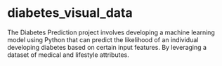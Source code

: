 # diabetes_visual_data
The Diabetes Prediction project involves developing a machine learning model using Python that can predict the likelihood of an individual developing diabetes based on certain input features. By leveraging a dataset of medical and lifestyle attributes.
